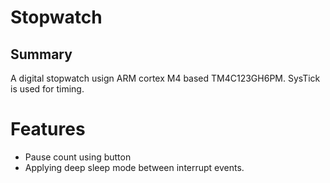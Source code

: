 # Stopwatch
## Summary
A digital stopwatch usign ARM cortex M4 based TM4C123GH6PM. SysTick is used for timing.

# Features
* Pause count using button
* Applying deep sleep mode between interrupt events.